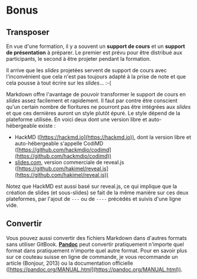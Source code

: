 # Bonus

## Transposer

En vue d'une formation, il y a souvent un **support de cours** et un **support de présentation** à préparer. Le premier est prévu pour être distribué aux participants, le second à être projeter pendant la formation.

Il arrive que les *slides* projetées servent de support de cours avec l'inconvénient que cela n'est pas toujours adapté à la prise de note et que cela pousse à tout écrire sur les *slides*... :-(

Markdown offre l'avantage de pouvoir transformer le support de cours en *slides* assez facilement et rapidement. Il faut par contre être conscient qu'un certain nombre de fioritures ne pourront pas être intégrées aux *slides* et que ces dernières auront un style plutôt épuré. Le style dépend de la plateforme utilisée. En voici deux dont une version libre et auto-hébergeable existe :

* HackMD ([https://hackmd.io](https://hackmd.io)), dont la version libre et auto-hébergeable s'appelle CodiMD ([https://github.com/hackmdio/codimd](https://github.com/hackmdio/codimd))
* [slides.com](https://slides.com/), version commerciale de reveal.js ([https://github.com/hakimel/reveal.js](https://github.com/hakimel/reveal.js))

Notez que HackMD est aussi basé sur reveal.js, ce qui implique que la création de slides (et sous-slides) se fait de la même manière sur ces deux plateformes, par l'ajout de `---` ou de `----` précédés et suivis d'une ligne vide.

## Convertir

Vous pouvez aussi convertir des fichiers Markdown dans d'autres formats sans utiliser GitBook. [**Pandoc**](https://pandoc.org) peut convertir pratiquement n'importe quel format dans pratiquement n'importe quel autre format. Pour en savoir plus sur ce couteau suisse en ligne de commande, je vous recommande un article (Bonjour, 2013) ou la documentation officielle ([https://pandoc.org/MANUAL.html](https://pandoc.org/MANUAL.html)).
